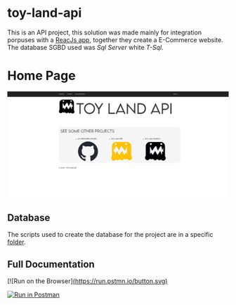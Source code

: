 # toy-land-api 
This is an API project, this solution was made mainly for integration porpuses with a [ReacJs app](https://github.com/AaronCrvl/toy-land-web), together they create a E-Commerce website. The database SGBD used was *Sql Server* white *T-Sql*.

# Home Page

![Main Page](https://github.com/AaronCrvl/toy-land-api/blob/main/ApiToyLand/Assets/Main.jpg?raw=true)

## Database

The scripts used to create the database for the project are in a specific [folder](https://github.com/AaronCrvl/toy-land-api/tree/main/ConsoleToyLand/Script).

## Full Documentation

[![Run on the Browser][(https://run.pstmn.io/button.svg)](https://documenter.getpostman.com/view/14884930/2s93sgXW6X)

[![Run in Postman](https://run.pstmn.io/button.svg)](https://app.getpostman.com/run-collection/14884930-5caa0e2e-b71b-4898-99df-57f796db6cf5?action=collection%2Ffork&collection-url=entityId%3D14884930-5caa0e2e-b71b-4898-99df-57f796db6cf5%26entityType%3Dcollection%26workspaceId%3D5f8dd852-17d1-4a98-af60-0421cc342198)